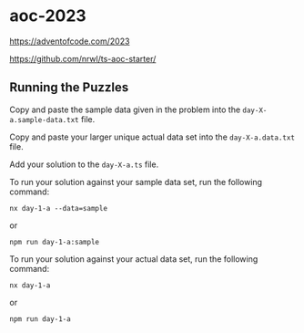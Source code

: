 # aoc-2023

https://adventofcode.com/2023

https://github.com/nrwl/ts-aoc-starter/



## Running the Puzzles

Copy and paste the sample data given in the problem into the `day-X-a.sample-data.txt` file.

Copy and paste your larger unique actual data set into the `day-X-a.data.txt` file.

Add your solution to the `day-X-a.ts` file.

To run your solution against your sample data set, run the following command:

```terminal
nx day-1-a --data=sample
```

or

```terminal
npm run day-1-a:sample
```

To run your solution against your actual data set, run the following command:

```terminal
nx day-1-a
```

or

```terminal
npm run day-1-a
```
